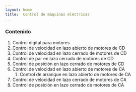 ```yaml
---
layout: home
title:  Control de máquinas eléctricas
...
```


### Contenido

1. Control digital para motores
2. Control de velocidad en lazo abierto de motores de CD
3. Control de velocidad en lazo cerrado de motores de CD
4. Control de par en lazo cerrado de motores de CD
5. Control de posición en lazo cerrado de motores de CD
6. Control de velocidad en lazo abierto de motores de CA
    1. Control de arranque en lazo abierto de motores de CA
7. Control de velocidad en lazo cerrado de motores de CA
8. Control de posición en lazo cerrado de motores de CA
